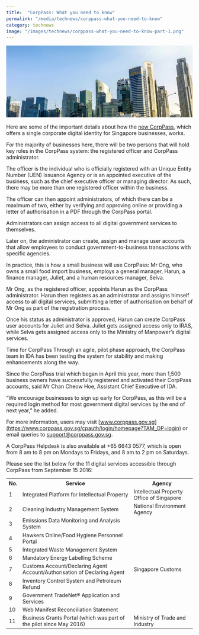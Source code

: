 ```yaml
---
title:  "CorpPass: What you need to know"
permalink: "/media/technews/corppass-what-you-need-to-know"
category: technews
image: "/images/technews/corppass-what-you-need-to-know-part-1.png"
---
```


![corppass: what you need to know](/images/technews/corppass-what-you-need-to-know-part-1.png)

Here are some of the important details about how the [new CorpPass](https://www.tech.gov.sg/IDA.html), which offers a single corporate digital identity for Singapore businesses, works.

For the majority of businesses here, there will be two persons that will hold key roles in the CorpPass system: the registered officer and CorpPass administrator. 

The officer is the individual who is officially registered with an Unique Entity Number (UEN) Issuance Agency or is an appointed executive of the business, such as the chief executive officer or managing director. As such, there may be more than one registered officer within the business.

The officer can then appoint administrators, of which there can be a maximum of two, either by verifying and approving online or providing a letter of authorisation in a PDF through the CorpPass portal. 

Administrators can assign access to all digital government services to themselves. 

Later on, the administrator can create, assign and manage user accounts that allow employees to conduct government-to-business transactions with specific agencies.

In practice, this is how a small business will use CorpPass: Mr Ong, who owns a small food import business, employs a general manager, Harun, a finance manager, Juliet, and a human resources manager, Selva. 

Mr Ong, as the registered officer, appoints Harun as the CorpPass administrator. Harun then registers as an administrator and assigns himself access to all digital services, submitting a letter of authorisation on behalf of Mr Ong as part of the registration process. 

Once his status as administrator is approved, Harun can create CorpPass user accounts for Juliet and Selva. Juliet gets assigned access only to IRAS, while Selva gets assigned access only to the Ministry of Manpower’s digital services. 

Time for CorpPass
Through an agile, pilot phase approach, the CorpPass team in IDA has been testing the system for stability and making enhancements along the way.

Since the CorpPass trial which began in April this year, more than 1,500 business owners have successfully registered and activated their CorpPass accounts, said Mr Chan Cheow Hoe, Assistant Chief Executive of IDA.

“We encourage businesses to sign up early for CorpPass, as this will be a required login method for most government digital services by the end of next year,” he added.

For more information, users may visit [www.corppass.gov.sg](https://www.corppass.gov.sg/cpauth/login/homepage?TAM_OP=login) or email queries to support@corppass.gov.sg.

A CorpPass Helpdesk is also available at +65 6643 0577, which is open from 8 am to 8 pm on Mondays to Fridays, and 8 am to 2 pm on Saturdays. 

Please see the list below for the 11 digital services accessible through CorpPass from September 15 2016:

<table>
  <tr>
    <th>No.</th>
    <th>Service</th>
    <th>Agency</th>
  </tr>
  <tr>
    <td>1</td>
    <td>Integrated Platform for Intellectual Property</td>
    <td>Intellectual Property Office of Singapore</td>
  </tr>
  <tr>
    <td>2</td>
    <td>Cleaning Industry Management System</td>
    <td>National Environment Agency</td>
  </tr>
  <tr>
    <td>3</td>
    <td>Emissions Data Monitoring and Analysis System</td>
    <td></td>
  </tr>
  <tr>
    <td>4</td>
    <td>Hawkers Online/Food Hygiene Personnel Portal</td>
    <td></td>
  </tr>
  <tr>
    <td>5</td>
    <td>Integrated Waste Management System</td>
    <td></td>
  </tr>
  <tr>
    <td>6</td>
    <td>Mandatory Energy Labelling Scheme</td>
    <td></td>
  </tr>
  <tr>
    <td>7</td>
    <td>Customs Account/Declaring Agent Account/Authorisation of Declaring Agent</td>
    <td>Singapore Customs</td>
  </tr>
  <tr>
    <td>8</td>
    <td>Inventory Control System and Petroleum Refund</td>
    <td></td>
  </tr>
  <tr>
    <td>9</td>
    <td>Government TradeNet® Application and Services</td>
    <td></td>
  </tr>
  <tr>
    <td>10</td>
    <td>Web Manifest Reconciliation Statement</td>
    <td></td>
  </tr>
  <tr>
    <td>11</td>
    <td>Business Grants Portal (which was part of the pilot since May 2016)</td>
    <td>Ministry of Trade and Industry</td>
  </tr>
</table>
